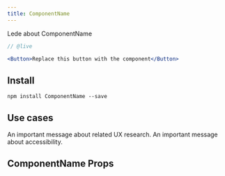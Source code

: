 ```yaml
---
title: ComponentName
---
```


<lede>Lede about ComponentName</lede>

```jsx
// @live

<Button>Replace this button with the component</Button>
```

## Install

```
npm install ComponentName --save
```

## Use cases

<research-insight>
An important message about related UX research.
</research-insight>

<accessiiblity-insight>
An important message about accessibility.
</accessibility-insight>

## ComponentName Props